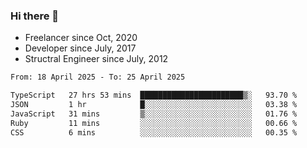 ### Hi there 👋

- Freelancer since Oct, 2020
- Developer since July, 2017
- Structral Engineer since July, 2012

<!--START_SECTION:waka-->

```txt
From: 18 April 2025 - To: 25 April 2025

TypeScript   27 hrs 53 mins  ███████████████████████▒░   93.70 %
JSON         1 hr            █░░░░░░░░░░░░░░░░░░░░░░░░   03.38 %
JavaScript   31 mins         ▒░░░░░░░░░░░░░░░░░░░░░░░░   01.76 %
Ruby         11 mins         ░░░░░░░░░░░░░░░░░░░░░░░░░   00.66 %
CSS          6 mins          ░░░░░░░░░░░░░░░░░░░░░░░░░   00.35 %
```

<!--END_SECTION:waka-->

